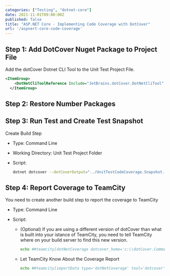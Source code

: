 ```yaml
---
categories: ["Testing", "dotnet-core"]
date: 2021-11-01T09:00:00Z
published: false
title: "ASP.NET Core - Implementing Code Coverage with DotCover"
url: '/aspnert-core-code-coverage'
---
```


## Step 1: Add DotCover Nuget Package to Project File

Add the dotCover Dotnet CLI Tool to the Unit Test Project File.

```xml
<ItemGroup>
    <DotNetCliToolReference Include="JetBrains.dotCover.DotNetCliTool" Version="2019.3.4" />
  </ItemGroup>
```

## Step 2: Restore Number Packages

## Step 3: Run Test and Create Test Snapshot

Create Build Step

* Type: Command Line
* Working Directory: Unit Test Project Folder
* Script:

    ```bash
    dotnet dotcover --dotCoverOutput="../UnitTestCodeCoverage.Snapshot.dcvr" test --logger "console;verbosity=normal"
    ```

## Step 4: Report Coverage to TeamCity

You need to create another build step to report the coverage to TeamCity

* Type: Command Line
* Script:

     * (Optional) If you are using a different version of dotCover than what is built into your istance of TeamCity, you need to tell TeamCity where on your build server to find this new version.

        ```bash
        echo ##teamcity[dotNetCoverage dotcover_home='c:\\dotCover.CommandLineTools.2019.3.4']
        ```

     * Let TeamCity Know About the Coverage Report

        ```bash
        echo ##teamcity[importData type='dotNetCoverage' tool='dotcover' path='UnitTestCodeCoverage.Snapshot.dcvr']
        ```
